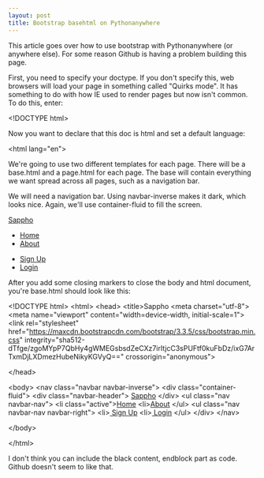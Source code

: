 ```yaml
---
layout: post
title: Bootstrap basehtml on Pythonanywhere
---
```


This article goes over how to use bootstrap with Pythonanywhere (or anywhere else). For some reason Github is having a problem building this page.


First, you need to specify your doctype. If you don't specify this, web browsers will load your page in something called "Quirks mode". It has something to do with how IE used to render pages but now isn't common. To do this, enter:

&lt;!DOCTYPE html>

Now you want to declare that this doc is html and set a default language:

&lt;html lang="en">


We're going to use two different templates for each page. There will be a base.html and a page.html for each page. The base will contain everything we want spread across all pages, such as a navigation bar.

We will need a navigation bar. Using navbar-inverse makes it dark, which looks nice. Again, we'll use container-fluid to fill the screen.

<nav class="navbar navbar-inverse">
  <div class="container-fluid">
    <div class="navbar-header">
      <a class="navbar-brand" href="#">Sappho</a>
    </div>
    <ul class="nav navbar-nav">
      <li class="active"><a href="#">Home</a></li>
      <li><a href="#">About</a></li>
    </ul>
    <ul class="nav navbar-nav navbar-right">
      <li><a href="#"><span class="glyphicon glyphicon-user"></span> Sign Up</a></li>
      <li><a href="#"><span class="glyphicon glyphicon-log-in"></span> Login</a></li>
    </ul>
  </div>
</nav>






After you add some closing markers to close the body and html document, you're base.html should look like this:

&lt;!DOCTYPE html>
&lt;html>
&lt;head>
  &lt;title>Sappho</title>
  &lt;meta charset="utf-8">
  &lt;meta name="viewport" content="width=device-width, initial-scale=1">
  &lt;link rel="stylesheet" href="https://maxcdn.bootstrapcdn.com/bootstrap/3.3.5/css/bootstrap.min.css" integrity="sha512-dTfge/zgoMYpP7QbHy4gWMEGsbsdZeCXz7irItjcC3sPUFtf0kuFbDz/ixG7ArTxmDjLXDmezHubeNikyKGVyQ==" crossorigin="anonymous">

&lt;/head>

&lt;body>
  &lt;nav class="navbar navbar-inverse">
    &lt;div class="container-fluid">
      &lt;div class="navbar-header">
        <a class="navbar-brand" href="#">Sappho</a>
      &lt;/div>
      &lt;ul class="nav navbar-nav">
        &lt;li class="active"><a href="#">Home</a></li>
        &lt;li><a href="#">About</a></li>
      &lt;/ul>
      &lt;ul class="nav navbar-nav navbar-right">
        &lt;li><a href="#"><span class="glyphicon glyphicon-user"></span> Sign Up</a></li>
        &lt;li><a href="#"><span class="glyphicon glyphicon-log-in"></span> Login</a></li>
      &lt;/ul>
    &lt;/div>
  &lt;/nav>

&lt;/body>


&lt;/html>



I don't think you can include the black content, endblock part as code. Github doesn't seem to like that.